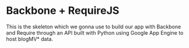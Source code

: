 Backbone + RequireJS
================

This is the skeleton which we gonna use to build our app with Backbone and
Require through an API built with Python using Google App Engine to host blogMV*
data.
